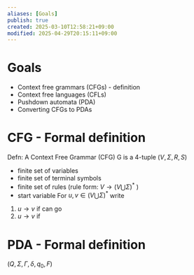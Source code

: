 ```yaml
---
aliases: [Goals]
publish: true
created: 2025-03-10T12:58:21+09:00
modified: 2025-04-29T20:15:11+09:00
---
```


# Goals
- Context free grammars (CFGs) - definition
- Context free languages (CFLs)
- Pushdown automata (PDA)
- Converting CFGs to PDAs

# CFG - Formal definition

Defn: A Context Free Grammar (CFG) G is a 4-tuple ($V, \Sigma, R, S$)
- finite set of variables
- finite set of terminal symbols
- finite set of rules (rule form: $V \rightarrow (V \bigcup \Sigma)^{\ast}$ )
- start variable
For $u, v \in (V \bigcup \Sigma)^{\ast}$ write
1) $u\rightarrow v$ if can go 
2) $u \rightarrow v$ if

# PDA - Formal definition

$(Q, \Sigma, \Gamma, \delta, q_{0}, F)$